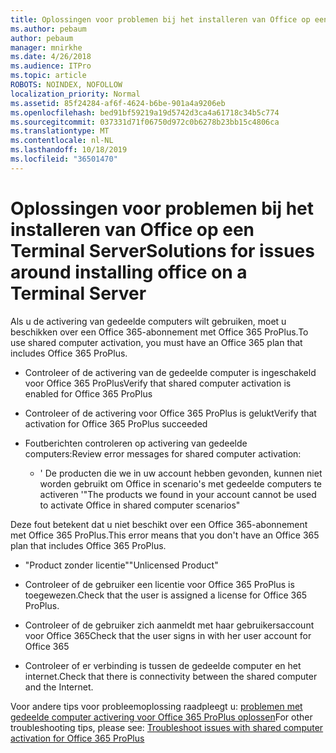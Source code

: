 ```yaml
---
title: Oplossingen voor problemen bij het installeren van Office op een Terminal Server
ms.author: pebaum
author: pebaum
manager: mnirkhe
ms.date: 4/26/2018
ms.audience: ITPro
ms.topic: article
ROBOTS: NOINDEX, NOFOLLOW
localization_priority: Normal
ms.assetid: 85f24284-af6f-4624-b6be-901a4a9206eb
ms.openlocfilehash: bed91bf59219a19d5742d3ca4a61718c34b5c774
ms.sourcegitcommit: 037331d71f06750d972c0b6278b23bb15c4806ca
ms.translationtype: MT
ms.contentlocale: nl-NL
ms.lasthandoff: 10/18/2019
ms.locfileid: "36501470"
---
```

# <a name="solutions-for-issues-around-installing-office-on-a-terminal-server"></a><span data-ttu-id="04fee-102">Oplossingen voor problemen bij het installeren van Office op een Terminal Server</span><span class="sxs-lookup"><span data-stu-id="04fee-102">Solutions for issues around installing office on a Terminal Server</span></span>

<span data-ttu-id="04fee-103">Als u de activering van gedeelde computers wilt gebruiken, moet u beschikken over een Office 365-abonnement met Office 365 ProPlus.</span><span class="sxs-lookup"><span data-stu-id="04fee-103">To use shared computer activation, you must have an Office 365 plan that includes Office 365 ProPlus.</span></span>
  
- <span data-ttu-id="04fee-104">Controleer of de activering van de gedeelde computer is ingeschakeld voor Office 365 ProPlus</span><span class="sxs-lookup"><span data-stu-id="04fee-104">Verify that shared computer activation is enabled for Office 365 ProPlus</span></span>
    
- <span data-ttu-id="04fee-105">Controleer of de activering voor Office 365 ProPlus is gelukt</span><span class="sxs-lookup"><span data-stu-id="04fee-105">Verify that activation for Office 365 ProPlus succeeded</span></span>
    
- <span data-ttu-id="04fee-106">Foutberichten controleren op activering van gedeelde computers:</span><span class="sxs-lookup"><span data-stu-id="04fee-106">Review error messages for shared computer activation:</span></span>
    
  - <span data-ttu-id="04fee-107">' De producten die we in uw account hebben gevonden, kunnen niet worden gebruikt om Office in scenario's met gedeelde computers te activeren '</span><span class="sxs-lookup"><span data-stu-id="04fee-107">"The products we found in your account cannot be used to activate Office in shared computer scenarios"</span></span>
  
<span data-ttu-id="04fee-108">Deze fout betekent dat u niet beschikt over een Office 365-abonnement met Office 365 ProPlus.</span><span class="sxs-lookup"><span data-stu-id="04fee-108">This error means that you don't have an Office 365 plan that includes Office 365 ProPlus.</span></span>
    
  - <span data-ttu-id="04fee-109">"Product zonder licentie"</span><span class="sxs-lookup"><span data-stu-id="04fee-109">"Unlicensed Product"</span></span>
    
  - <span data-ttu-id="04fee-110">Controleer of de gebruiker een licentie voor Office 365 ProPlus is toegewezen.</span><span class="sxs-lookup"><span data-stu-id="04fee-110">Check that the user is assigned a license for Office 365 ProPlus.</span></span>
    
  - <span data-ttu-id="04fee-111">Controleer of de gebruiker zich aanmeldt met haar gebruikersaccount voor Office 365</span><span class="sxs-lookup"><span data-stu-id="04fee-111">Check that the user signs in with her user account for Office 365</span></span>
    
  - <span data-ttu-id="04fee-112">Controleer of er verbinding is tussen de gedeelde computer en het internet.</span><span class="sxs-lookup"><span data-stu-id="04fee-112">Check that there is connectivity between the shared computer and the Internet.</span></span>
    
<span data-ttu-id="04fee-113">Voor andere tips voor probleemoplossing raadpleegt u: [problemen met gedeelde computer activering voor Office 365 ProPlus oplossen](https://docs.microsoft.com/DeployOffice/troubleshoot-issues-with-shared-computer-activation-for-office-365-proplus)</span><span class="sxs-lookup"><span data-stu-id="04fee-113">For other troubleshooting tips, please see: [Troubleshoot issues with shared computer activation for Office 365 ProPlus](https://docs.microsoft.com/DeployOffice/troubleshoot-issues-with-shared-computer-activation-for-office-365-proplus)</span></span>
  

